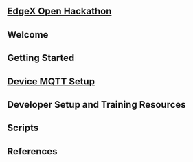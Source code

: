 ## [EdgeX Open Hackathon](https://www.lfedge.org/event/edgex-foundry-hackathon/)

## Welcome

## Getting Started

## [Device MQTT Setup](./mqtt-configs/README.md)

## Developer Setup and Training Resources

## Scripts

## References

